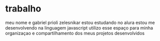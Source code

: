 # trabalho
meu nome e gabriel prioli zelesnikar estou estudando no alura estou me desenvolvendo na linguagem javascript utilizo esse espaço para minha organizaçao e compartilhamento dos meus projetos desenvolvidos
